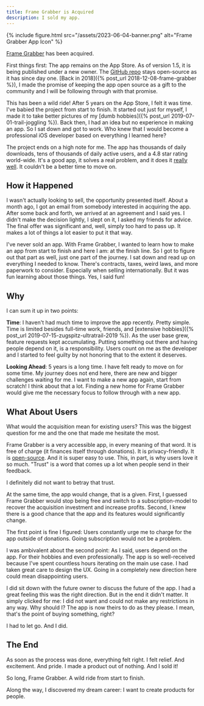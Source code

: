 ```yaml
---
title: Frame Grabber is Acquired
description: I sold my app.
---
```


{% include figure.html src="/assets/2023-06-04-banner.png" alt="Frame Grabber App Icon" %}

[Frame Grabber](https://web.archive.org/web/20230525192529/https://apps.apple.com/app/frame-grabber/id1434703541) has been acquired.

<!--more-->

First things first: The app remains on the App Store. As of version 1.5, it is being published under a new owner. The [GitHub repo](https://github.com/arthurhammer/FrameGrabber) stays open-source as it has since day one. [Back in 2018]({% post_url 2018-12-08-frame-grabber %}), I made the promise of keeping the app open source as a gift to the community and I will be following through with that promise.

This has been a wild ride! After 5 years on the App Store, I felt it was time. I've babied the project from start to finish. It started out just for myself, I made it to take better pictures of my [dumb hobbies]({% post_url 2019-07-01-trail-joggling %}). Back then, I had an idea but no experience in making an app. So I sat down and got to work. Who knew that I would become a professional iOS developer based on everything I learned here?

The project ends on a high note for me. The app has thousands of daily downloads, tens of thousands of daily active users, and a 4.8 star rating world-wide. It's a good app, it solves a real problem, and it does it [really well](https://github.com/arthurhammer/FrameGrabber/blob/develop/docs/about.md#technical-challenges). It couldn't be a better time to move on.

## How it Happened

I wasn't actually looking to sell, the opportunity presented itself. About a month ago, I got an email from somebody interested in acquiring the app. After some back and forth, we arrived at an agreement and I said yes. I didn't make the decision lightly, I slept on it, I asked my friends for advice. The final offer was significant and, well, simply too hard to pass up. It makes a lot of things a lot easier to put it that way.

I've never sold an app. With Frame Grabber, I wanted to learn how to make an app from start to finish and here I am: at the finish line. So I got to figure out that part as well, just one part of the journey. I sat down and read up on everything I needed to know. There's contracts, taxes, weird laws, and more paperwork to consider. Especially when selling internationally. But it was fun learning about those things. Yes, I said fun!

## Why

I can sum it up in two points:

**Time**: I haven't had much time to improve the app recently. Pretty simple. Time is limited besides full-time work, friends, and [extensive hobbies]({% post_url 2019-07-15-zugspitz-ultratrail-2019 %}). As the user base grew, feature requests kept accumulating. Putting something out there and having people depend on it, is a responsibility. Users count on me as the developer and I started to feel guilty by not honoring that to the extent it deserves.

**Looking Ahead**: 5 years is a long time. I have felt ready to move on for some time. My journey does not end here, there are new and bigger challenges waiting for me. I want to make a new app again, start from scratch! I think about that a lot. Finding a new home for Frame Grabber would give me the necessary focus to follow through with a new app.

## What About Users

What would the acquisition mean for existing users? This was the biggest question for me and the one that made me hesitate the most.

Frame Grabber is a very accessible app, in every meaning of that word. It is free of charge (it finances itself through donations). It is privacy-friendly. It is [open-source](https://github.com/arthurhammer/FrameGrabber). And it is super easy to use. This, in part, is why users love it so much. "Trust" is a word that comes up a lot when people send in their feedback.

I definitely did not want to betray that trust.

At the same time, the app would change, that is a given. First, I guessed Frame Grabber would stop being free and switch to a subscription-model to recover the acquisition investment and increase profits. Second, I knew there is a good chance that the app and its features would significantly change. 

The first point is fine I figured: Users constantly urge me to charge for the app outside of donations. Going subscription would not be a problem. 

I was ambivalent about the second point: As I said, users depend on the app. For their hobbies and even professionally. The app is so well-received because I've spent countless hours iterating on the main use case. I had taken great care to design the UX. Going in a completely new direction here could mean disappointing users.

I did sit down with the future owner to discuss the future of the app. I had a great feeling this was the right direction. But in the end it didn't matter. It simply clicked for me: I did not want and could not make any restrictions in any way. Why should I? The app is now theirs to do as they please. I mean, that's the point of buying something, right? 

I had to let go. And I did.

## The End

As soon as the process was done, everything felt right. I felt relief. And excitement. And pride. I made a product out of nothing. And I sold it! 

So long, Frame Grabber. A wild ride from start to finish. 

Along the way, I discovered my dream career: I want to create products for people.

